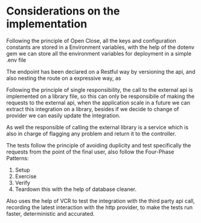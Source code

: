 # Considerations on the implementation

Following the principle of Open Close, all the keys and configuration constants
are stored in a Environment variables, with the help of the dotenv gem we can
store all the environment variables for deployment in a simple .env file

The endpoint has been declared on a Restful way by versioning the api, and also
nesting the route on a expressive way, as 

Following the principle of single responsibility, the call to the external api
is implemented on a library file, so this can only be responsibile of making
the requests to the external api, when the application scale in a future
we can extract this integration on a library, besides if we decide to change of
provider we can easily update the integration.

As well the responsible of calling the external library is a service which is
also in charge of flagging any problem and return it to the controller.

The tests follow the principle of avoiding duplicity and test specifically the
requests from the point of the final user, also follow the Four-Phase Patterns:
1. Setup
2. Exercise
3. Verify
4. Teardown this with the help of database cleaner.

Also uses the help of VCR to test the integration with the third party api call,
recording the latest interaction with the http provider, to make the tests run
faster, deterministic and accurated.

